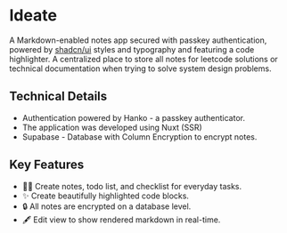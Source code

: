 # Ideate

A Markdown-enabled notes app secured with passkey authentication, powered by [shadcn/ui](https://ui.shadcn.com) styles and typography and featuring a code highlighter. A centralized place to store all notes for leetcode solutions or technical documentation when trying to solve system design problems.

## Technical Details

- Authentication powered by Hanko - a passkey authenticator.
- The application was developed using Nuxt (SSR)
- Supabase - Database with Column Encryption to encrypt notes.

## Key Features

- 🧑‍💻 Create notes, todo list, and checklist for everyday tasks.
- ✨ Create beautifully highlighted code blocks.
- 🔒 All notes are encrypted on a database level.
- 🖋️ Edit view to show rendered markdown in real-time.
